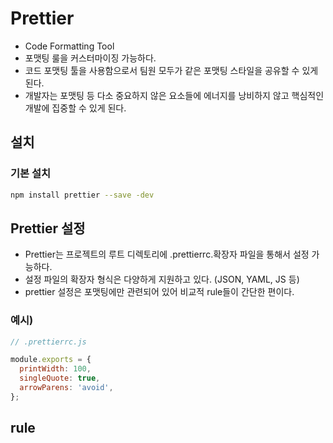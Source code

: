 # Prettier

- Code Formatting Tool
- 포맷팅 룰을 커스터마이징 가능하다.
- 코드 포맷팅 툴을 사용함으로서 팀원 모두가 같은 포맷팅 스타일을 공유할 수 있게 된다.
- 개발자는 포맷팅 등 다소 중요하지 않은 요소들에 에너지를 낭비하지 않고 핵심적인 개발에 집중할 수 있게 된다.

## 설치

### 기본 설치

```bash
npm install prettier --save -dev
```

## Prettier 설정

- Prettier는 프로젝트의 루트 디렉토리에 .prettierrc.확장자 파일을 통해서 설정 가능하다.
- 설정 파일의 확장자 형식은 다양하게 지원하고 있다. (JSON, YAML, JS 등)
- prettier 설정은 포맷팅에만 관련되어 있어 비교적 rule들이 간단한 편이다.

### 예시)

```js
// .prettierrc.js

module.exports = {
  printWidth: 100,
  singleQuote: true,
  arrowParens: 'avoid',
};
```

## rule
